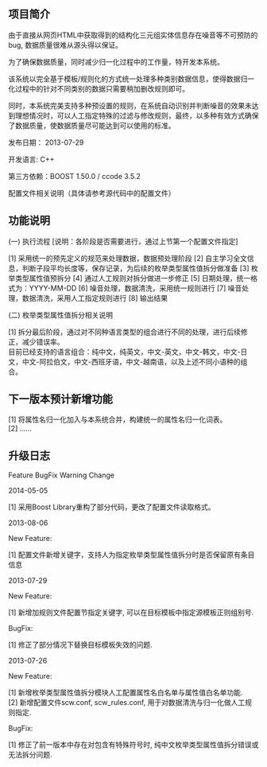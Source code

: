 <h2>项目简介</h2>

由于直接从网页HTML中获取得到的结构化三元组实体信息存在噪音等不可预防的bug, 数据质量很难从源头得以保证。

为了确保数据质量，同时减少归一化过程中的工作量，特开发本系统。

该系统以完全基于模板/规则化的方式统一处理多种类别数据信息，使得数据归一化过程中的针对不同类别的数据只需要稍加删改规则即可。

同时，本系统完美支持多种预设置的规则，在系统自动识别并判断噪音的效果未达到理想情况时，可以人工指定特殊的过滤与修改规则，最终，以多种有效方式确保了数据质量，使数据质量尽可能达到可以使用的标准。

发布日期： 2013-07-29

开发语言: C++

第三方依赖：BOOST 1.50.0 / ccode 3.5.2 

配置文件相关说明（具体请参考源代码中的配置文件）

<h2>功能说明</h2>

(一) 执行流程 [说明：各阶段是否需要进行，通过上节第一个配置文件指定]

[1] 采用统一的预先定义的规范来处理数据，数据预处理阶段
[2] 自主学习全文信息，判断子段平均长度等，保存记录，为后续的枚举类型属性值拆分做准备
[3] 枚举类型属性值预拆分
[4] 通过人工规则对拆分做进一步修正
[5] 日期处理，统一格式为：YYYY-MM-DD
[6] 噪音处理，数据清洗，采用统一规则进行
[7] 噪音处理，数据清洗，采用人工指定规则进行
[8] 输出结果

(二) 枚举类型属性值拆分相关说明

[1] 拆分最后阶段，通过对不同种语言类型的组合进行不同的处理，进行后续修正，减少错误率。<br/>
    目前已经支持的语言组合：纯中文，纯英文，中文-英文，中文-韩文，中文-日文，中文-阿拉伯文，中文-西班牙语，中文-越南语，以及上述不同小语种的组合。

<h2>下一版本预计新增功能</h2>

[1] 将属性名归一化加入与本系统合并，构建统一的属性名归一化词表。<br/>
[2] ......

<h2>升级日志</h2>

Feature        BugFix        Warning        Change

2014-05-05

[1] 采用Boost Library重构了部分代码，更改了配置文件读取格式。

2013-08-06

New Feature:

[1] 配置文件新增关键字，支持人为指定枚举类型属性值拆分时是否保留原有条目信息

2013-07-29

New Feature:

[1] 新增加规则文件配置节指定关键字, 可以在目标模板中指定源模板正则组别号.

BugFix:

[1] 修正了部分情况下替换目标模板失效的问题.

2013-07-26

New Feature:

[1] 新增枚举类型属性值拆分模块人工配置属性名白名单与属性值白名单功能.<br/>
[2] 新增配置文件scw.conf, scw_rules.conf, 用于对数据清洗与归一化做人工规则指定.

BugFix:

[1] 修正了前一版本中存在对包含有特殊符号时, 纯中文枚举类型属性值拆分错误或无法拆分问题.

